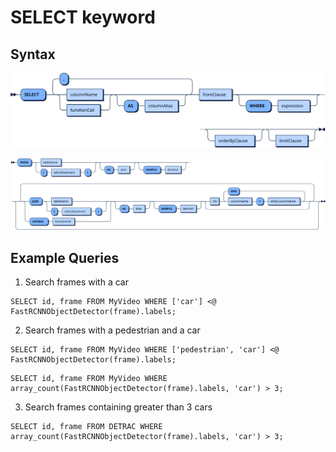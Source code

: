 # SELECT keyword

## Syntax

![Flow chart showing the syntax of the SELECT keyword](images/select.svg)

![Flow chart showing the syntax of the FROM keyword](images/from.svg)


## Example Queries

1. Search frames with a car

```mysql
SELECT id, frame FROM MyVideo WHERE ['car'] <@ FastRCNNObjectDetector(frame).labels;
```
2. Search frames with a pedestrian and a car

```mysql
SELECT id, frame FROM MyVideo WHERE ['pedestrian', 'car'] <@ FastRCNNObjectDetector(frame).labels;
```


```mysql
SELECT id, frame FROM MyVideo WHERE array_count(FastRCNNObjectDetector(frame).labels, 'car') > 3;
```

3. Search frames containing greater than 3 cars

```mysql
SELECT id, frame FROM DETRAC WHERE array_count(FastRCNNObjectDetector(frame).labels, 'car') > 3;
```
